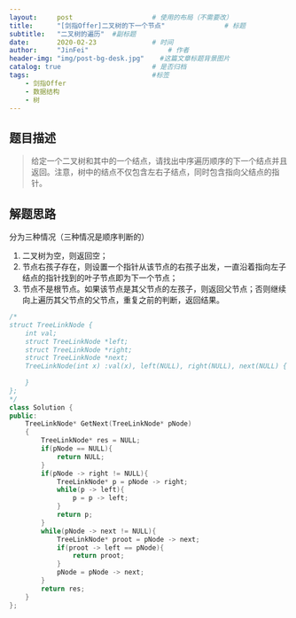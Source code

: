 ```yaml
---
layout:     post                    # 使用的布局（不需要改） 
title:      "[剑指Offer]二叉树的下一个节点"               # 标题  
subtitle:   "二叉树的遍历"  #副标题 
date:       2020-02-23              # 时间 
author:     "JinFei"                    # 作者 
header-img: "img/post-bg-desk.jpg"    #这篇文章标题背景图片 
catalog: true                       # 是否归档 
tags:                               #标签     
    - 剑指Offer 
    - 数据结构
    - 树
---
```


## 题目描述

> 给定一个二叉树和其中的一个结点，请找出中序遍历顺序的下一个结点并且返回。注意，树中的结点不仅包含左右子结点，同时包含指向父结点的指针。

## 解题思路
分为三种情况（三种情况是顺序判断的）
1. 二叉树为空，则返回空；
2. 节点右孩子存在，则设置一个指针从该节点的右孩子出发，一直沿着指向左子结点的指针找到的叶子节点即为下一个节点；
3. 节点不是根节点。如果该节点是其父节点的左孩子，则返回父节点；否则继续向上遍历其父节点的父节点，重复之前的判断，返回结果。


```C++
/*
struct TreeLinkNode {
    int val;
    struct TreeLinkNode *left;
    struct TreeLinkNode *right;
    struct TreeLinkNode *next;
    TreeLinkNode(int x) :val(x), left(NULL), right(NULL), next(NULL) {
        
    }
};
*/
class Solution {
public:
    TreeLinkNode* GetNext(TreeLinkNode* pNode)
    {
        TreeLinkNode* res = NULL;
        if(pNode == NULL){
            return NULL;
        }
        if(pNode -> right != NULL){
            TreeLinkNode* p = pNode -> right;
            while(p -> left){
                p = p -> left;
            }
            return p;
        }
        while(pNode -> next != NULL){
            TreeLinkNode* proot = pNode -> next;
            if(proot -> left == pNode){
                return proot;
            }
            pNode = pNode -> next;
        }
        return res;
    }
};
```

  